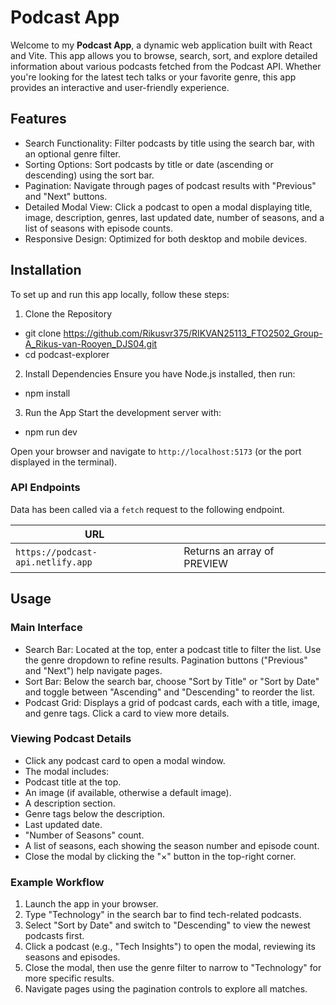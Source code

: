 # Podcast App

Welcome to my **Podcast App**, a dynamic web application built with React and Vite. This app allows you to browse, search, sort, and explore detailed information about various podcasts fetched from the Podcast API. Whether you're looking for the latest tech talks or your favorite genre, this app provides an interactive and user-friendly experience.

## Features
- Search Functionality: Filter podcasts by title using the search bar, with an optional genre filter.
- Sorting Options: Sort podcasts by title or date (ascending or descending) using the sort bar.
- Pagination: Navigate through pages of podcast results with "Previous" and "Next" buttons.
- Detailed Modal View: Click a podcast to open a modal displaying title, image, description, genres, last updated date, number of seasons, and a list of seasons with episode counts.
- Responsive Design: Optimized for both desktop and mobile devices.

## Installation
To set up and run this app locally, follow these steps:

1. Clone the Repository
- git clone https://github.com/Rikusvr375/RIKVAN25113_FTO2502_Group-A_Rikus-van-Rooyen_DJS04.git
- cd podcast-explorer

2. Install Dependencies
Ensure you have Node.js installed, then run:
- npm install

3. Run the App
Start the development server with:
- npm run dev 

Open your browser and navigate to `http://localhost:5173` (or the port displayed in the terminal).

### API Endpoints

Data has been called via a `fetch` request to the following endpoint.

| URL                               |                             |
| --------------------------------- | --------------------------- |
| `https://podcast-api.netlify.app` | Returns an array of PREVIEW |

## Usage
### Main Interface
- Search Bar: Located at the top, enter a podcast title to filter the list. Use the genre dropdown to refine results. Pagination buttons ("Previous" and "Next") help navigate pages.
- Sort Bar: Below the search bar, choose "Sort by Title" or "Sort by Date" and toggle between "Ascending" and "Descending" to reorder the list.
- Podcast Grid: Displays a grid of podcast cards, each with a title, image, and genre tags. Click a card to view more details.

### Viewing Podcast Details
- Click any podcast card to open a modal window.
- The modal includes:
- Podcast title at the top.
- An image (if available, otherwise a default image).
- A description section.
- Genre tags below the description.
- Last updated date.
- "Number of Seasons" count.
- A list of seasons, each showing the season number and episode count.
- Close the modal by clicking the "×" button in the top-right corner.

### Example Workflow
1. Launch the app in your browser.
2. Type "Technology" in the search bar to find tech-related podcasts.
3. Select "Sort by Date" and switch to "Descending" to view the newest podcasts first.
4. Click a podcast (e.g., "Tech Insights") to open the modal, reviewing its seasons and episodes.
5. Close the modal, then use the genre filter to narrow to "Technology" for more specific results.
6. Navigate pages using the pagination controls to explore all matches.



